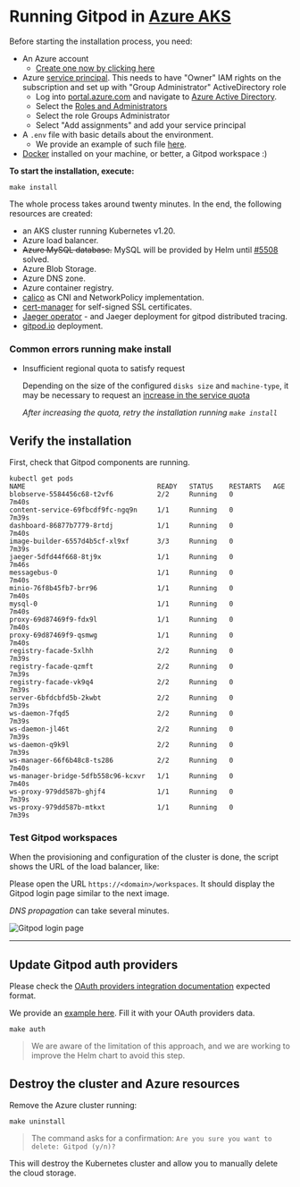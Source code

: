 # Running Gitpod in [Azure AKS](https://azure.microsoft.com/en-gb/services/kubernetes-service/)

Before starting the installation process, you need:

- An Azure account
  - [Create one now by clicking here](https://azure.microsoft.com/en-gb/free/)
- Azure [service principal](https://docs.microsoft.com/en-us/azure/active-directory/develop/howto-create-service-principal-portal). This needs to have "Owner" IAM rights on the subscription and set up with "Group Administrator" ActiveDirectory role
  - Log into [portal.azure.com](https://portal.azure.com/) and navigate to [Azure Active Directory](https://portal.azure.com/?quickstart=True#blade/Microsoft_AAD_IAM/ActiveDirectoryMenuBlade/Overview).
  - Select the [Roles and Administrators](https://portal.azure.com/?quickstart=True#blade/Microsoft_AAD_IAM/ActiveDirectoryMenuBlade/RolesAndAdministrators)
  - Select the role Groups Administrator
  - Select "Add assignments" and add your service principal
- A `.env` file with basic details about the environment.
  - We provide an example of such file [here](.env.example).
- [Docker](https://docs.docker.com/engine/install/) installed on your machine, or better, a Gitpod workspace :)

**To start the installation, execute:**

```shell
make install
```

The whole process takes around twenty minutes. In the end, the following resources are created:

- an AKS cluster running Kubernetes v1.20.
- Azure load balancer.
- ~~Azure MySQL database.~~ MySQL will be provided by Helm until [#5508](https://github.com/gitpod-io/gitpod/issues/5508) solved.
- Azure Blob Storage.
- Azure DNS zone.
- Azure container registry.
- [calico](https://docs.projectcalico.org) as CNI and NetworkPolicy implementation.
- [cert-manager](https://cert-manager.io/) for self-signed SSL certificates.
- [Jaeger operator](https://github.com/jaegertracing/helm-charts/tree/main/charts/jaeger-operator) - and Jaeger deployment for gitpod distributed tracing.
- [gitpod.io](https://github.com/gitpod-io/gitpod) deployment.

### Common errors running make install

- Insufficient regional quota to satisfy request

  Depending on the size of the configured `disks size` and `machine-type`,
  it may be necessary to request an [increase in the service quota](https://docs.microsoft.com/en-us/azure/azure-resource-manager/management/azure-subscription-service-limits)

  *After increasing the quota, retry the installation running `make install`*

## Verify the installation

First, check that Gitpod components are running.

```shell
kubectl get pods 
NAME                                 READY   STATUS    RESTARTS   AGE
blobserve-5584456c68-t2vf6           2/2     Running   0          7m40s
content-service-69fbcdf9fc-ngq9n     1/1     Running   0          7m39s
dashboard-86877b7779-8rtdj           1/1     Running   0          7m40s
image-builder-6557d4b5cf-xl9xf       3/3     Running   0          7m39s
jaeger-5dfd44f668-8tj9x              1/1     Running   0          7m46s
messagebus-0                         1/1     Running   0          7m40s
minio-76f8b45fb7-brr96               1/1     Running   0          7m40s
mysql-0                              1/1     Running   0          7m40s
proxy-69d87469f9-fdx9l               1/1     Running   0          7m40s
proxy-69d87469f9-qsmwg               1/1     Running   0          7m40s
registry-facade-5xlhh                2/2     Running   0          7m39s
registry-facade-qzmft                2/2     Running   0          7m39s
registry-facade-vk9q4                2/2     Running   0          7m39s
server-6bfdcbfd5b-2kwbt              2/2     Running   0          7m39s
ws-daemon-7fqd5                      2/2     Running   0          7m39s
ws-daemon-jl46t                      2/2     Running   0          7m39s
ws-daemon-q9k9l                      2/2     Running   0          7m39s
ws-manager-66f6b48c8-ts286           2/2     Running   0          7m40s
ws-manager-bridge-5dfb558c96-kcxvr   1/1     Running   0          7m40s
ws-proxy-979dd587b-ghjf4             1/1     Running   0          7m39s
ws-proxy-979dd587b-mtkxt             1/1     Running   0          7m39s
```

### Test Gitpod workspaces

When the provisioning and configuration of the cluster is done, the script shows the URL of the load balancer,
like:

Please open the URL `https://<domain>/workspaces`.
It should display the Gitpod login page similar to the next image.

*DNS propagation* can take several minutes.

![Gitpod login page](./images/gitpod-login.png "Gitpod Login Page")

----

## Update Gitpod auth providers

Please check the [OAuth providers integration documentation](https://www.gitpod.io/docs/self-hosted/0.5.0/install/oauth) expected format.

We provide an [example here](./auth-providers-patch.yaml). Fill it with your OAuth providers data.

```console
make auth
```

> We are aware of the limitation of this approach, and we are working to improve the Helm chart to avoid this step.

## Destroy the cluster and Azure resources

Remove the Azure cluster running:

```shell
make uninstall
```

> The command asks for a confirmation:
> `Are you sure you want to delete: Gitpod (y/n)?`

This will destroy the Kubernetes cluster and allow you to manually delete the cloud storage.
